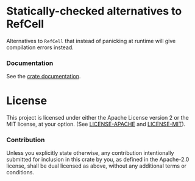 # Statically-checked alternatives to RefCell

Alternatives to `RefCell` that instead of panicking at runtime will
give compilation errors instead.

### Documentation

See the [crate documentation](http://docs.rs/qcell).

# License

This project is licensed under either the Apache License version 2 or
the MIT license, at your option.  (See
[LICENSE-APACHE](LICENSE-APACHE) and [LICENSE-MIT](LICENSE-MIT)).

### Contribution

Unless you explicitly state otherwise, any contribution intentionally
submitted for inclusion in this crate by you, as defined in the
Apache-2.0 license, shall be dual licensed as above, without any
additional terms or conditions.
